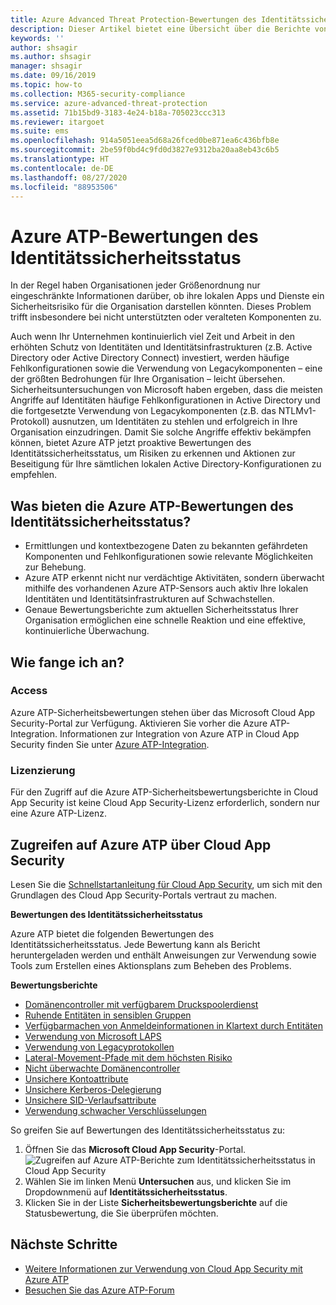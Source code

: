 ```yaml
---
title: Azure Advanced Threat Protection-Bewertungen des Identitätssicherheitsstatus
description: Dieser Artikel bietet eine Übersicht über die Berichte von Azure ATP zur Bewertung des Identitätssicherheitsstatus.
keywords: ''
author: shsagir
ms.author: shsagir
manager: shsagir
ms.date: 09/16/2019
ms.topic: how-to
ms.collection: M365-security-compliance
ms.service: azure-advanced-threat-protection
ms.assetid: 71b15bd9-3183-4e24-b18a-705023ccc313
ms.reviewer: itargoet
ms.suite: ems
ms.openlocfilehash: 914a5051eea5d68a26fced0be871ea6c436bfb8e
ms.sourcegitcommit: 2be59f0bd4c9fd0d3827e9312ba20aa8eb43c6b5
ms.translationtype: HT
ms.contentlocale: de-DE
ms.lasthandoff: 08/27/2020
ms.locfileid: "88953506"
---
```

# <a name="azure-atps-identity-security-posture-assessments"></a>Azure ATP-Bewertungen des Identitätssicherheitsstatus

In der Regel haben Organisationen jeder Größenordnung nur eingeschränkte Informationen darüber, ob ihre lokalen Apps und Dienste ein Sicherheitsrisiko für die Organisation darstellen könnten. Dieses Problem trifft insbesondere bei nicht unterstützten oder veralteten Komponenten zu.

Auch wenn Ihr Unternehmen kontinuierlich viel Zeit und Arbeit in den erhöhten Schutz von Identitäten und Identitätsinfrastrukturen (z.B. Active Directory oder Active Directory Connect) investiert, werden häufige Fehlkonfigurationen sowie die Verwendung von Legacykomponenten – eine der größten Bedrohungen für Ihre Organisation – leicht übersehen. Sicherheitsuntersuchungen von Microsoft haben ergeben, dass die meisten Angriffe auf Identitäten häufige Fehlkonfigurationen in Active Directory und die fortgesetzte Verwendung von Legacykomponenten (z.B. das NTLMv1-Protokoll) ausnutzen, um Identitäten zu stehlen und erfolgreich in Ihre Organisation einzudringen. Damit Sie solche Angriffe effektiv bekämpfen können, bietet Azure ATP jetzt proaktive Bewertungen des Identitätssicherheitsstatus, um Risiken zu erkennen und Aktionen zur Beseitigung für Ihre sämtlichen lokalen Active Directory-Konfigurationen zu empfehlen.

## <a name="what-do-azure-atp-identity-security-posture-assessments-provide"></a>Was bieten die Azure ATP-Bewertungen des Identitätssicherheitsstatus?

- Ermittlungen und kontextbezogene Daten zu bekannten gefährdeten Komponenten und Fehlkonfigurationen sowie relevante Möglichkeiten zur Behebung.
- Azure ATP erkennt nicht nur verdächtige Aktivitäten, sondern überwacht mithilfe des vorhandenen Azure ATP-Sensors auch aktiv Ihre lokalen Identitäten und Identitätsinfrastrukturen auf Schwachstellen.
- Genaue Bewertungsberichte zum aktuellen Sicherheitsstatus Ihrer Organisation ermöglichen eine schnelle Reaktion und eine effektive, kontinuierliche Überwachung.

## <a name="how-do-i-get-started"></a>Wie fange ich an?

### <a name="access"></a>Access

Azure ATP-Sicherheitsbewertungen stehen über das Microsoft Cloud App Security-Portal zur Verfügung. Aktivieren Sie vorher die Azure ATP-Integration. Informationen zur Integration von Azure ATP in Cloud App Security finden Sie unter [Azure ATP-Integration](/cloud-app-security/aatp-integration).

### <a name="licensing"></a>Lizenzierung

Für den Zugriff auf die Azure ATP-Sicherheitsbewertungsberichte in Cloud App Security ist keine Cloud App Security-Lizenz erforderlich, sondern nur eine Azure ATP-Lizenz.

## <a name="access-azure-atp-using-cloud-app-security"></a>Zugreifen auf Azure ATP über Cloud App Security

Lesen Sie die [Schnellstartanleitung für Cloud App Security](/cloud-app-security/getting-started-with-cloud-app-security), um sich mit den Grundlagen des Cloud App Security-Portals vertraut zu machen.

**Bewertungen des Identitätssicherheitsstatus**

Azure ATP bietet die folgenden Bewertungen des Identitätssicherheitsstatus. Jede Bewertung kann als Bericht heruntergeladen werden und enthält Anweisungen zur Verwendung sowie Tools zum Erstellen eines Aktionsplans zum Beheben des Problems.

**Bewertungsberichte**

- [Domänencontroller mit verfügbarem Druckspoolerdienst](atp-cas-isp-print-spooler.md)
- [Ruhende Entitäten in sensiblen Gruppen](atp-cas-isp-dormant-entities.md)
- [Verfügbarmachen von Anmeldeinformationen in Klartext durch Entitäten](atp-cas-isp-clear-text.md)
- [Verwendung von Microsoft LAPS](atp-cas-isp-laps.md)
- [Verwendung von Legacyprotokollen](atp-cas-isp-legacy-protocols.md)
- [Lateral-Movement-Pfade mit dem höchsten Risiko](atp-cas-isp-riskiest-lmp.md)
- [Nicht überwachte Domänencontroller](atp-cas-isp-unmonitored-domain-controller.md)
- [Unsichere Kontoattribute](atp-cas-isp-unsecure-account-attributes.md)
- [Unsichere Kerberos-Delegierung](atp-cas-isp-unconstrained-kerberos.md)
- [Unsichere SID-Verlaufsattribute](atp-cas-isp-unsecure-sid-history-attribute.md)
- [Verwendung schwacher Verschlüsselungen](atp-cas-isp-weak-cipher.md)

So greifen Sie auf Bewertungen des Identitätssicherheitsstatus zu:

1. Öffnen Sie das **Microsoft Cloud App Security**-Portal.
    ![Zugreifen auf Azure ATP-Berichte zum Identitätssicherheitsstatus in Cloud App Security](media/atp-cas-isp-report-1.png)
1. Wählen Sie im linken Menü **Untersuchen** aus, und klicken Sie im Dropdownmenü auf **Identitätssicherheitsstatus**.
1. Klicken Sie in der Liste **Sicherheitsbewertungsberichte** auf die Statusbewertung, die Sie überprüfen möchten.

## <a name="next-steps"></a>Nächste Schritte

- [Weitere Informationen zur Verwendung von Cloud App Security mit Azure ATP](atp-activities-filtering-mcas.md)
- [Besuchen Sie das Azure ATP-Forum](https://aka.ms/azureatpcommunity)